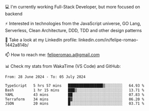 💻 I'm currently working Full-Stack Developer, but more focused on backend

⚡ Interested in technologies from the JavaScript universe, GO Lang, Serverless, Clean Architecture, DDD, TDD and other design patterns

👥 Take a look at my LinkedIn profile: linkedin.com/in/felipe-romao-1442a814b/

📫 How to reach me: feliperomao.a@gmail.com

📊 Check my stats from WakaTime (VS Code) and GitHub:

<!--START_SECTION:waka-->

```txt
From: 28 June 2024 - To: 05 July 2024

TypeScript   5 hrs 57 mins   ████████████████▒░░░░░░░░   64.93 %
Bash         1 hr 15 mins    ███▒░░░░░░░░░░░░░░░░░░░░░   13.71 %
YAML         43 mins         ██░░░░░░░░░░░░░░░░░░░░░░░   07.83 %
Terraform    34 mins         █▓░░░░░░░░░░░░░░░░░░░░░░░   06.20 %
JSON         20 mins         █░░░░░░░░░░░░░░░░░░░░░░░░   03.71 %
```

<!--END_SECTION:waka-->
